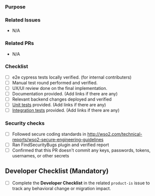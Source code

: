 <!-- Please fill in the pull request template when submitting pull requests. -->

### Purpose
<!-- Describe the problem, feature, improvement or the change introduces by the PR briefly. Add screenshots/GIFs if UI/UX changes are introduced. -->


### Related Issues
<!-- Mention the issue/s related to the pull request. Make sure to only add publicly accessible references. -->
- N/A

### Related PRs
<!-- Mention the related pull requests. Make sure to only add publicly accessible references. -->
- N/A

### Checklist

- [ ] e2e cypress tests locally verified. (for internal contributers)
- [ ] Manual test round performed and verified.
- [ ] UX/UI review done on the final implementation.
- [ ] Documentation provided. (Add links if there are any)
- [ ] Relevant backend changes deployed and verified
- [ ] [Unit tests](/docs/testing/UNIT_TESTING.md) provided. (Add links if there are any)
- [ ] [Integration tests](https://github.com/wso2/product-is/tree/master/modules/integration) provided. (Add links if there are any)

### Security checks
- [ ] Followed secure coding standards in http://wso2.com/technical-reports/wso2-secure-engineering-guidelines
- [ ] Ran FindSecurityBugs plugin and verified report
- [ ] Confirmed that this PR doesn't commit any keys, passwords, tokens, usernames, or other secrets

## Developer Checklist (Mandatory)
- [ ] Complete the **Developer Checklist** in the related `product-is` issue to track any behavioral change or migration impact.
